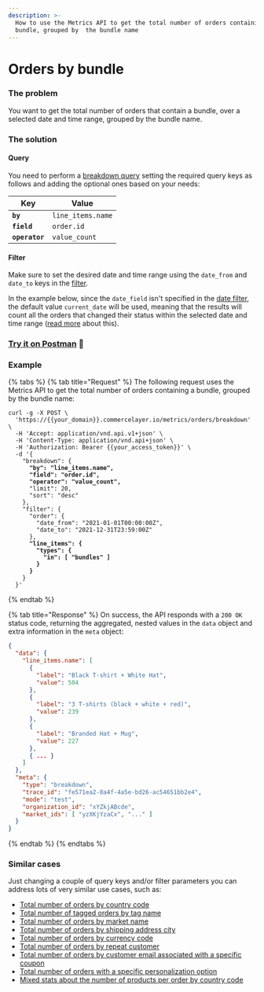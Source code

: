 ```yaml
---
description: >-
  How to use the Metrics API to get the total number of orders containing a
  bundle, grouped by  the bundle name
---
```


# Orders by bundle

### The problem

You want to get the total number of orders that contain a bundle, over a selected date and time range, grouped by the bundle name.

### The solution

#### Query

You need to perform a [breakdown query](../queries/breakdown.md) setting the required query keys as follows and adding the optional ones based on your needs:

| Key            | Value             |
| -------------- | ----------------- |
| **`by`**       | `line_items.name` |
| **`field`**    | `order.id`        |
| **`operator`** | `value_count`     |

#### Filter

Make sure to set the desired date and time range using the `date_from` and `date_to` keys in the [filter](../filters.md).&#x20;

In the example below, since the `date_field` isn't specified in the [date filter](../filters.md#date-filters), the default value `current_date` will be used, meaning that the results will count all the orders that changed their status within the selected date and time range ([read more](../filters.md#how-date\_field-works) about this).

### [Try it on Postman](https://www.postman.com/commercelayer/workspace/commerce-layer-public-workspace/documentation/19711194-37a2d863-72f6-4b8f-8146-2f61d405fd3c?entity=request-19711194-142444a4-06f5-4625-97fd-6af7a8d046a3) :rocket:

### Example

{% tabs %}
{% tab title="Request" %}
The following request uses the Metrics API to get the total number of orders containing a bundle, grouped by the bundle name:

<pre class="language-shell"><code class="lang-shell">curl -g -X POST \
  'https://{{your_domain}}.commercelayer.io/metrics/orders/breakdown' \
  -H 'Accept: application/vnd.api.v1+json' \
  -H 'Content-Type: application/vnd.api+json' \
  -H 'Authorization: Bearer {{your_access_token}}' \
  -d '{
    "breakdown": {
<strong>      "by": "line_items.name",
</strong><strong>      "field": "order.id",
</strong><strong>      "operator": "value_count",
</strong>      "limit": 20,
      "sort": "desc"
    },
    "filter": {
      "order": {
        "date_from": "2021-01-01T00:00:00Z",
        "date_to": "2021-12-31T23:59:00Z"
      },
<strong>      "line_items": {
</strong><strong>        "types": {
</strong><strong>          "in": [ "bundles" ]
</strong><strong>        }
</strong><strong>      }
</strong>    }
  }'
</code></pre>
{% endtab %}

{% tab title="Response" %}
On success, the API responds with a `200 OK` status code, returning the aggregated, nested values in the `data` object and extra information in the `meta` object:

```json
{
  "data": {
    "line_items.name": [
      {
        "label": "Black T-shirt + White Hat",
        "value": 504
      },
      {
        "label": "3 T-shirts (black + white + red)",
        "value": 239
      },
      {
        "label": "Branded Hat + Mug",
        "value": 227
      },
      { ... }
    ]
  },
  "meta": {
    "type": "breakdown",
    "trace_id": "fe571ea2-8a4f-4a5e-bd26-ac54651bb2e4",
    "mode": "test",
    "organization_id": "xYZkjABcde",
    "market_ids": [ "yzXKjYzaCx", "..." ]
  }
}
```
{% endtab %}
{% endtabs %}

### Similar cases

Just changing a couple of query keys and/or filter parameters you can address lots of very similar use cases, such as:

* [Total number of orders by country code](https://www.postman.com/commercelayer/workspace/commerce-layer-public-workspace/documentation/19711194-37a2d863-72f6-4b8f-8146-2f61d405fd3c?entity=request-19711194-45966f92-6bd9-4553-9be9-a6ce3f72d547)
* [Total number of tagged orders by tag name](https://www.postman.com/commercelayer/workspace/commerce-layer-public-workspace/documentation/19711194-37a2d863-72f6-4b8f-8146-2f61d405fd3c?entity=request-19711194-d33279f4-8af0-4b36-b605-daf569804f30)
* [Total number of orders by market name](https://www.postman.com/commercelayer/workspace/commerce-layer-public-workspace/documentation/19711194-37a2d863-72f6-4b8f-8146-2f61d405fd3c?entity=request-19711194-23271bfb-c23d-42f6-b543-5ae48221cb08)
* [Total number of orders by shipping address city](https://www.postman.com/commercelayer/workspace/commerce-layer-public-workspace/documentation/19711194-37a2d863-72f6-4b8f-8146-2f61d405fd3c?entity=request-19711194-977df72f-2676-4a51-a2e9-2b9778eb420d)
* [Total number of orders by currency code](https://www.postman.com/commercelayer/workspace/commerce-layer-public-workspace/documentation/19711194-37a2d863-72f6-4b8f-8146-2f61d405fd3c?entity=request-19711194-646ba0ce-5e3f-4298-a629-1cd3f14ca0dc)
* [Total number of orders by repeat customer](https://www.postman.com/commercelayer/workspace/commerce-layer-public-workspace/documentation/19711194-37a2d863-72f6-4b8f-8146-2f61d405fd3c?entity=request-19711194-897253a9-13e8-434b-be48-71f10148dc8a)
* [Total number of orders by customer email associated with a specific coupon](https://www.postman.com/commercelayer/workspace/commerce-layer-public-workspace/documentation/19711194-37a2d863-72f6-4b8f-8146-2f61d405fd3c?entity=request-19711194-3e64b409-1e8b-4eda-af49-d7456773be1d)
* [Total number of orders with a specific personalization option](https://www.postman.com/commercelayer/workspace/commerce-layer-public-workspace/documentation/19711194-37a2d863-72f6-4b8f-8146-2f61d405fd3c?entity=request-19711194-fae82b71-4e79-4ad0-947f-2b3aba14a248)
* [Mixed stats about the number of products per order by country code](https://www.postman.com/commercelayer/workspace/commerce-layer-public-workspace/documentation/19711194-37a2d863-72f6-4b8f-8146-2f61d405fd3c?entity=request-19711194-4715d00c-f087-478a-bd38-94988736534f)